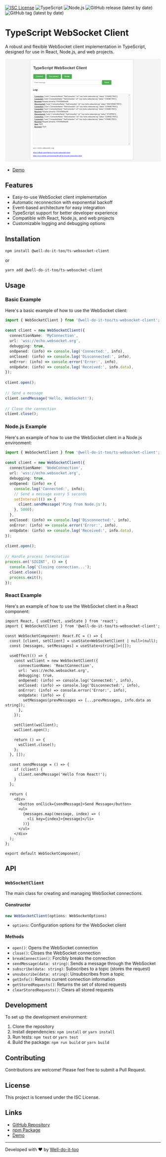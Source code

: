 [![ISC License](http://img.shields.io/badge/license-ISC-blue.svg)](http://copyfree.org)
![TypeScript](https://img.shields.io/badge/TypeScript-5.5.3-blue?logo=typescript&v=1722438830)
![Node.js](https://img.shields.io/badge/Node.js-%3E%3D20-green?logo=node.js&v=1722438830)
![GitHub release (latest by date)](https://img.shields.io/github/v/release/Well-do-it-too/ts-websocket-client?v=1722420610)
![GitHub tag (latest by date)](https://img.shields.io/github/v/tag/Well-do-it-too/ts-websocket-client?sort=semver&style=flat&logo=git&logoColor=white&label=Latest%20Version&color=blue&v=1722438830)


# TypeScript WebSocket Client

A robust and flexible WebSocket client implementation in TypeScript, designed for use in React, Node.js, and web projects.

![TypeScript WebSocket Client Logo](./assets/example.png)
- [Demo](https://well-do-it-too.github.io/ts-websocket-client/)

## Features

- Easy-to-use WebSocket client implementation
- Automatic reconnection with exponential backoff
- Event-based architecture for easy integration
- TypeScript support for better developer experience
- Compatible with React, Node.js, and web projects
- Customizable logging and debugging options

## Installation

```bash
npm install @well-do-it-too/ts-websocket-client
```

or

```bash
yarn add @well-do-it-too/ts-websocket-client
```

## Usage

### Basic Example

Here's a basic example of how to use the WebSocket client:

```typescript
import { WebSocketClient } from '@well-do-it-too/ts-websocket-client';

const client = new WebSocketClient({
  connectionName: 'MyConnection',
  url: 'wss://echo.websocket.org',
  debugging: true,
  onOpened: (info) => console.log('Connected:', info),
  onClosed: (info) => console.log('Disconnected:', info),
  onError: (info) => console.error('Error:', info),
  onUpdate: (info) => console.log('Received:', info.data),
});

client.open();

// Send a message
client.sendMessage('Hello, WebSocket!');

// Close the connection
client.close();
```

### Node.js Example

Here's an example of how to use the WebSocket client in a Node.js environment:

```typescript
import { WebSocketClient } from '@well-do-it-too/ts-websocket-client';

const client = new WebSocketClient({
  connectionName: 'NodeConnection',
  url: 'wss://echo.websocket.org',
  debugging: true,
  onOpened: (info) => {
    console.log('Connected:', info);
    // Send a message every 5 seconds
    setInterval(() => {
      client.sendMessage('Ping from Node.js');
    }, 5000);
  },
  onClosed: (info) => console.log('Disconnected:', info),
  onError: (info) => console.error('Error:', info),
  onUpdate: (info) => console.log('Received:', info.data),
});

client.open();

// Handle process termination
process.on('SIGINT', () => {
  console.log('Closing connection...');
  client.close();
  process.exit();
});
```

### React Example

Here's an example of how to use the WebSocket client in a React component:

```tsx
import React, { useEffect, useState } from 'react';
import { WebSocketClient } from '@well-do-it-too/ts-websocket-client';

const WebSocketComponent: React.FC = () => {
  const [client, setClient] = useState<WebSocketClient | null>(null);
  const [messages, setMessages] = useState<string[]>([]);

  useEffect(() => {
    const wsClient = new WebSocketClient({
      connectionName: 'ReactConnection',
      url: 'wss://echo.websocket.org',
      debugging: true,
      onOpened: (info) => console.log('Connected:', info),
      onClosed: (info) => console.log('Disconnected:', info),
      onError: (info) => console.error('Error:', info),
      onUpdate: (info) => {
        setMessages(prevMessages => [...prevMessages, info.data as string]);
      },
    });

    setClient(wsClient);
    wsClient.open();

    return () => {
      wsClient.close();
    };
  }, []);

  const sendMessage = () => {
    if (client) {
      client.sendMessage('Hello from React!');
    }
  };

  return (
    <div>
      <button onClick={sendMessage}>Send Message</button>
      <ul>
        {messages.map((message, index) => (
          <li key={index}>{message}</li>
        ))}
      </ul>
    </div>
  );
};

export default WebSocketComponent;
```

## API

### `WebSocketClient`

The main class for creating and managing WebSocket connections.

#### Constructor

```typescript
new WebSocketClient(options: WebSocketOptions)
```

- `options`: Configuration options for the WebSocket client

#### Methods

- `open()`: Opens the WebSocket connection
- `close()`: Closes the WebSocket connection
- `breakConnection()`: Forcibly breaks the connection
- `sendMessage(data: string)`: Sends a message through the WebSocket
- `subscribe(data: string)`: Subscribes to a topic (stores the request)
- `unsubscribe(data: string)`: Unsubscribes from a topic
- `getInfo()`: Returns current connection information
- `getStoredRequests()`: Returns the set of stored requests
- `clearStoredRequests()`: Clears all stored requests

## Development

To set up the development environment:

1. Clone the repository
2. Install dependencies: `npm install` or `yarn install`
3. Run tests: `npm test` or `yarn test`
4. Build the package: `npm run build` or `yarn build`

## Contributing

Contributions are welcome! Please feel free to submit a Pull Request.

## License

This project is licensed under the ISC License.

## Links

- [GitHub Repository](https://github.com/Well-do-it-too/ts-websocket-client)
- [npm Package](https://www.npmjs.com/package/@well-do-it-too/ts-websocket-client)
- [Demo](https://well-do-it-too.github.io/ts-websocket-client/)

---

Developed with ❤️ by [Well-do-it-too](https://github.com/Well-do-it-too)
